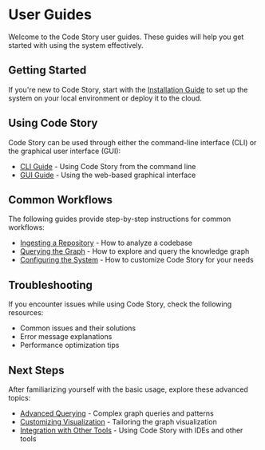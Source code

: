 # User Guides

Welcome to the Code Story user guides. These guides will help you get started with using the system effectively.

## Getting Started

If you're new to Code Story, start with the [Installation Guide](installation.md) to set up the system on your local environment or deploy it to the cloud.

## Using Code Story

Code Story can be used through either the command-line interface (CLI) or the graphical user interface (GUI):

- [CLI Guide](cli_guide.md) - Using Code Story from the command line
- [GUI Guide](gui_guide.md) - Using the web-based graphical interface

## Common Workflows

The following guides provide step-by-step instructions for common workflows:

- [Ingesting a Repository](workflows/ingesting_repo.md) - How to analyze a codebase
- [Querying the Graph](workflows/querying_graph.md) - How to explore and query the knowledge graph
- [Configuring the System](workflows/configuration.md) - How to customize Code Story for your needs

## Troubleshooting

If you encounter issues while using Code Story, check the following resources:

- Common issues and their solutions
- Error message explanations
- Performance optimization tips

## Next Steps

After familiarizing yourself with the basic usage, explore these advanced topics:

- [Advanced Querying](advanced_querying.md) - Complex graph queries and patterns
- [Customizing Visualization](customizing_visualization.md) - Tailoring the graph visualization
- [Integration with Other Tools](integration.md) - Using Code Story with IDEs and other tools